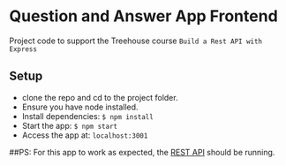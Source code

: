 # Question and Answer App Frontend
Project code to support the Treehouse course ```Build a Rest API with Express```

## Setup
- clone the repo and cd to the project folder.
- Ensure you have node installed.
- Install dependencies:  ```$ npm install```
- Start the app: ```$ npm start```
- Access the app at: ```localhost:3001```

##PS:
For this app to work as expected, the [REST API](https://github.com/victoriaaoka/qa-app-rest-api) should be running.